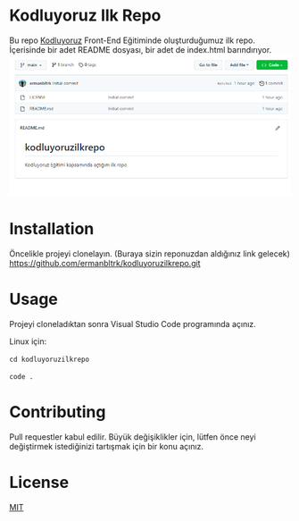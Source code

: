 # Kodluyoruz Ilk Repo
Bu repo [Kodluyoruz](https://www.kodluyoruz.org/) Front-End Eğitiminde oluşturduğumuz ilk repo. İçerisinde bir adet README dosyası, bir adet de index.html barındırıyor.
![Kodluyoruz Logo](https://github.com/ermanbltrk/kodluyoruzilkrepo/blob/main/resimler/Ekran%20G%C3%B6r%C3%BCnt%C3%BCs%C3%BC%20(71).png)
# Installation
Öncelikle projeyi clonelayın. (Buraya sizin reponuzdan aldığınız link gelecek)
https://github.com/ermanbltrk/kodluyoruzilkrepo.git
# Usage
Projeyi cloneladıktan sonra Visual Studio Code programında açınız.

Linux için:

`cd kodluyoruzilkrepo`

`code .`

# Contributing
Pull requestler kabul edilir. Büyük değişiklikler için, lütfen önce neyi değiştirmek istediğinizi tartışmak için bir konu açınız.

# License
[MIT](https://choosealicense.com/licenses/mit/)